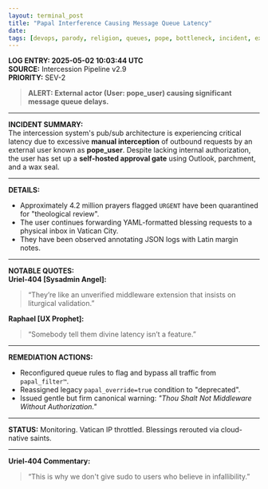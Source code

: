 ```yaml
---
layout: terminal_post
title: "Papal Interference Causing Message Queue Latency"
date: 
tags: [devops, parody, religion, queues, pope, bottleneck, incident, external-user]
---
```


**LOG ENTRY: 2025-05-02 10:03:44 UTC**  
**SOURCE:** Intercession Pipeline v2.9  
**PRIORITY:** SEV-2  

> **ALERT: External actor (User: pope_user) causing significant message queue delays.**

---

**INCIDENT SUMMARY:**  
The intercession system's pub/sub architecture is experiencing critical latency due to excessive **manual interception** of outbound requests by an external user known as **pope_user**. Despite lacking internal authorization, the user has set up a **self-hosted approval gate** using Outlook, parchment, and a wax seal.

---

**DETAILS:**  
- Approximately 4.2 million prayers flagged `URGENT` have been quarantined for "theological review".  
- The user continues forwarding YAML-formatted blessing requests to a physical inbox in Vatican City.  
- They have been observed annotating JSON logs with Latin margin notes.

---

**NOTABLE QUOTES:**  
**Uriel-404 [Sysadmin Angel]:**  
> “They’re like an unverified middleware extension that insists on liturgical validation.”

**Raphael [UX Prophet]:**  
> “Somebody tell them divine latency isn’t a feature.”

---

**REMEDIATION ACTIONS:**  
- Reconfigured queue rules to flag and bypass all traffic from `papal_filter™`.  
- Reassigned legacy `papal_override=true` condition to "deprecated".  
- Issued gentle but firm canonical warning: *"Thou Shalt Not Middleware Without Authorization."*

---

**STATUS:** Monitoring. Vatican IP throttled. Blessings rerouted via cloud-native saints.

---

**Uriel-404 Commentary:**  
> “This is why we don't give sudo to users who believe in infallibility.”

